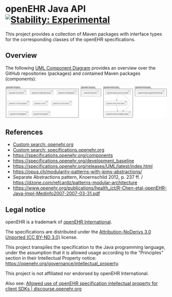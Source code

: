 # openEHR Java API [![Stability: Experimental](https://masterminds.github.io/stability/experimental.svg)](https://masterminds.github.io/stability/experimental.html)

This project provides a collection of Maven packages with interface types for the corresponding classes of the openEHR specifications.

## Overview

The following [UML Component Diagram](https://www.visual-paradigm.com/VPGallery/diagrams/Component.html) provides an overview over the GitHub repositories (packages) and contained Maven packages (components):

![component diagram with package dependencies](./img/overview.png)

## References

- [Custom search: openehr.org](https://cse.google.com/cse?cx=b137c0ed42c6742ba) 
- [Custom search: specifications.openehr.org](https://cse.google.com/cse?cx=25af888cc5a66491c)
- https://specifications.openehr.org/components
- https://specifications.openehr.org/development_baseline
- https://specifications.openehr.org/releases/UML/latest/index.html
- https://opus.ch/modularity-patterns-with-jpms-abstractions/
- Separate Abstractions pattern, Knoernschild 2012, p. 237 ff. / https://dzone.com/refcardz/patterns-modular-architecture
- https://www.openehr.org/publications/health_ict/R-Chen-etal-openEHR-Java-Impl-Medinfo2007-2007-03-31.pdf

## Legal notice

openEHR is a trademark of [openEHR International](https://openehr.org/about/contacts).

The specifications are distributed under the [Attribution-NoDerivs 3.0 Unported (CC BY-ND 3.0)](https://creativecommons.org/licenses/by-nd/3.0/deed.en_GB) license.

This project transpiles the specification to the Java programming language, under the assumption that it is allowed usage according to the "Principles" section in their Intellectual Property notice: https://openehr.org/governance/intellectual_property.

This project is not affiliated nor endorsed by openEHR International.

Also see: [Allowed use of openEHR specification intellectual property for client SDKs | discourse.openehr.org](https://discourse.openehr.org/t/allowed-use-of-openehr-specification-intellectual-property-for-client-sdks/4001/1)
